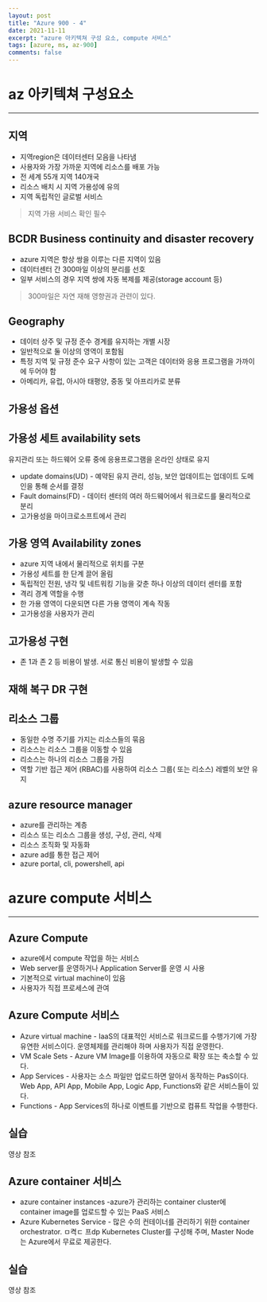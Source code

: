 ```yaml
---
layout: post
title: "Azure 900 - 4"
date: 2021-11-11
excerpt: "azure 아키텍쳐 구성 요소, compute 서비스"
tags: [azure, ms, az-900]
comments: false
---
```


# az 아키텍쳐 구성요소

---

## 지역

- 지역region은 데이터센터 모음을 나타냄
- 사용자와 가장 가까운 지역에 리소스를 배포 가능
- 전 세계 55개 지역 140개국
- 리소스 배치 시 지역 가용성에 유의
- 지역 독립적인 글로벌 서비스

> 지역 가용 서비스 확인 필수

## BCDR Business continuity and disaster recovery

- azure 지역은 항상 쌍을 이루는 다른 지역이 있음
- 데이터센터 간 300마일 이상의 분리를 선호
- 일부 서비스의 경우 지역 쌍에 자동 복제를 제공(storage account 등)

> 300마일은 자연 재해 영향권과 관련이 있다.

## Geography

- 데이터 상주 및 규정 준수 경계를 유지하는 개별 시장
- 일반적으로 둘 이상의 영역이 포함됨
- 특정 지역 및 규정 준수 요구 사항이 있는 고객은 데이터와 응용 프로그램을 가까이에 두어야 함
- 아메리카, 유럽, 아시아 태평양, 중동 및 아프리카로 분류

## 가용성 옵션

## 가용성 세트 availability sets

유지관리 또는 하드웨어 오류 중에 응용프로그램을 온라인 상태로 유지

- update domains(UD) - 예약된 유지 관리, 성능, 보안 업데이트는 업데이트 도메인을 통해 순서를 결정
- Fault domains(FD) - 데이터 센터의 여러 하드웨어에서 워크로드를 물리적으로 분리
- 고가용성을 마이크로소프트에서 관리

## 가용 영역 Availability zones

- azure 지역 내에서 물리적으로 위치를 구분
- 가용성 세트를 한 단계 끌어 올림
- 독립적인 전원, 냉각 및 네트워킹 기능을 갖춘 하나 이상의 데이터 센터를 포함
- 격리 경계 역할을 수행
- 한 가용 영역이 다운되면 다른 가용 영역이 계속 작동
- 고가용성을 사용자가 관리

## 고가용성 구현

- 존 1과 존 2 등 비용이 발생. 서로 통신 비용이 발생할 수 있음

## 재해 복구 DR 구현

## 리소스 그룹

- 동일한 수명 주기를 가지는 리소스들의 묶음
- 리소스는 리소스 그룹을 이동할 수 있음
- 리소스는 하나의 리소스 그룹을 가짐
- 역할 기반 접근 제어 (RBAC)를 사용하여 리소스 그룹( 또는 리소스) 레벨의 보안 유지

## azure resource manager

- azure를 관리하는 계층
- 리소스 또는 리소스 그룹을 생성, 구성, 관리, 삭제
- 리소스 조직화 및 자동화
- azure ad를 통한 접근 제어
- azure portal, cli, powershell, api

# azure compute 서비스

---

## Azure Compute

- azure에서 compute 작업을 하는 서비스
- Web server를 운영하거나 Application Server를 운영 시 사용
- 기본적으로 virtual machine이 있음
- 사용자가 직접 프로세스에 관여

## Azure Compute 서비스

- Azure virtual machine - IaaS의 대표적인 서비스로 워크로드를 수행가기에 가장 유연한 서비스이다. 운영체제를 관리해야 하며 사용자가 직접 운영한다.
- VM Scale Sets - Azure VM Image를 이용하여 자동으로 확장 또는 축소할 수 있다.
- App Services - 사용자는 소스 파일만 업로드하면 알아서 동작하는 PasS이다. Web App, API App, Mobile App, Logic App, Functions와 같은 서비스들이 있다.
- Functions - App Services의 하나로 이벤트를 기반으로 컴퓨트 작업을 수행한다.

## 실습

영상 참조

## Azure container 서비스

- azure container instances -azure가 관리하는 container cluster에 container image를 업로드할 수 있는 PaaS 서비스
- Azure Kubernetes Service - 많은 수의 컨테이너를 관리하기 위한 container orchestrator. ㅁ켝ㄷ 프dp Kubernetes Cluster를 구성해 주며, Master Node는 Azure에서 무료로 제공한다.

## 실습

영상 참조
